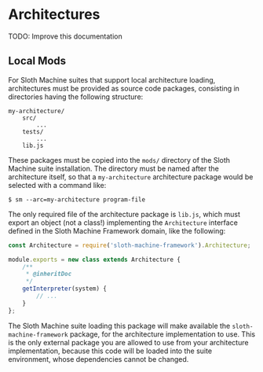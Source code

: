 # Architectures

TODO: Improve this documentation


## Local Mods

For Sloth Machine suites that support local architecture loading, architectures must be provided as source code packages, consisting in directories having the following structure:
```
my-architecture/
    src/
        ...
    tests/
        ...
    lib.js
```

These packages must be copied into the `mods/` directory of the Sloth Machine suite installation. The directory must be named after the architecture itself, so that a `my-architecture` architecture package would be selected with a command like:
```
$ sm --arc=my-architecture program-file
```

The only required file of the architecture package is `lib.js`, which must export an object (not a class!) implementing the `Architecture` interface defined in the Sloth Machine Framework domain, like the following:
```javascript
const Architecture = require('sloth-machine-framework').Architecture;

module.exports = new class extends Architecture {
    /**
     * @inheritDoc
     */
    getInterpreter(system) {
        // ...
    }
};
```

The Sloth Machine suite loading this package will make available the `sloth-machine-framework` package, for the architecture implementation to use. This is the only external package you are allowed to use from your architecture implementation, because this code will be loaded into the suite environment, whose dependencies cannot be changed.

